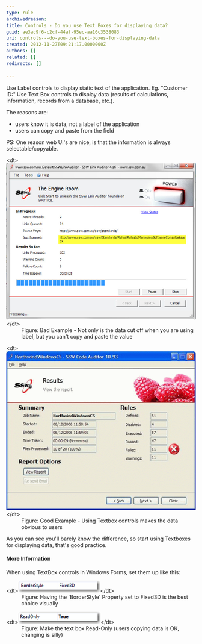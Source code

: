 ```yaml
---
type: rule
archivedreason: 
title: Controls - Do you use Text Boxes for displaying data?
guid: ae3ac9f6-c2cf-44af-95ec-aa16c3538083
uri: controls---do-you-use-text-boxes-for-displaying-data
created: 2012-11-27T09:21:17.0000000Z
authors: []
related: []
redirects: []

---
```


Use Label controls to display static text of the application. Eg. "Customer ID:"
Use Text Box controls to display data (results of calculations, information, records from a database, etc.).

<!--endintro-->

The reasons are:

* users know it is data, not a label of the application
* users can copy and paste from the field


PS: One reason web UI's are nice, is that the information is always selectable/copyable.
<dl class="badImage">&lt;dt&gt;<img alt="Long string cut off when you are using label" src="../../assets/BetterInterface_LabelCutOff.jpg">&lt;/dt&gt;
<dd>Figure: Bad Example - Not only is the data cut off when you are using label, but you can't copy and paste the value</dd></dl><dl class="goodImage">&lt;dt&gt;<img alt="Using Textbox is better practice" src="../../assets/GoodTextbox.gif">&lt;/dt&gt;
<dd>Figure: Good Example - Using Textbox controls makes the data obvious to users</dd></dl>
As you can see you'll barely know the difference, so start using Textboxes for displaying data, that's good practice.

#### More Information

When using TextBox controls in Windows Forms, set them up like this:
<dl class="image">&lt;dt&gt;<img alt="Using Textbox is better practice" src="../../assets/BorderStyle_1.gif">&lt;/dt&gt;
<dd>Figure: Having the 'BorderStyle' Property set to Fixed3D is the best choice visually</dd></dl><dl class="image">&lt;dt&gt;<img alt="Using Textbox is better practice" src="../../assets/ReadOnly_1.gif">&lt;/dt&gt;
<dd>Figure: Make the text box Read-Only (users copying data is OK, changing is silly)</dd></dl>
